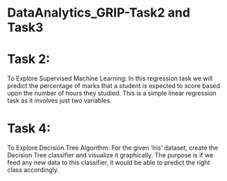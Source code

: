 # DataAnalytics_GRIP-Task2 and Task3

# Task 2:
To Explore Supervised Machine Learning: In this regression task we will predict the percentage of marks that a student is expected to score based upon the number of hours they studied. This is a simple linear regression task as it involves just two variables.

# Task 4:
To Explore Decision Tree Algorithm: For the given ‘Iris’ dataset, create the Decision Tree classifier and visualize it graphically. The purpose is if we feed any new data to this classifier, it would be able to predict the right class accordingly.

